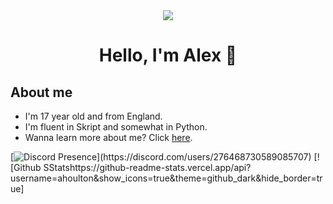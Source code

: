 <div align="center">
<img src="https://cdn.upload.systems/uploads/Ju1UAsfl.gif">
    <h1>Hello, I'm Alex 👋</h1>
</div>

## About me
- I'm 17 year old and from England.
- I'm fluent in Skript and somewhat in Python.</br>
- Wanna learn more about me? Click [here](https://en.pronouns.page/@Houlton).


[![Discord Presence](https://lanyard.cnrad.dev/api/276468730589085707?idleMessage=Probably%20doing%20something%20which%20isn't%20Rich%20Presence%20supported.)](https://discord.com/users/276468730589085707)
[![Github SStatshttps://github-readme-stats.vercel.app/api?username=ahoulton&show_icons=true&theme=github_dark&hide_border=true]
